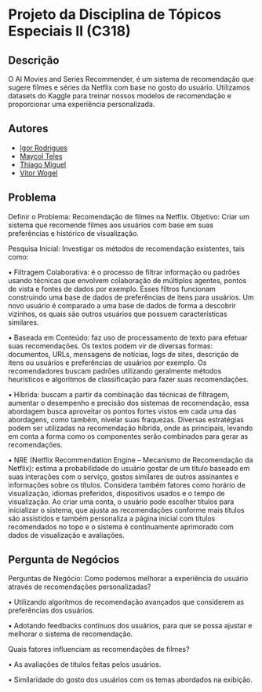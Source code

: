 # Projeto da Disciplina de Tópicos Especiais II (C318)

## Descrição
O AI Movies and Series Recommender, é um sistema de recomendação que sugere filmes e séries da Netflix com base no gosto do usuário. Utilizamos datasets do Kaggle para treinar nossos modelos de recomendação e proporcionar uma experiência personalizada.

## Autores

- [Igor Rodrigues](https://github.com/igu1nho)
- [Maycol Teles](https://github.com/MaycolTeles)
- [Thiago Miguel](https://github.com/ThiagoMiguel7)
- [Vitor Wogel](https://github.com/vitorwogel)

## Problema
Definir o Problema: Recomendação de filmes na Netflix. Objetivo: Criar um sistema que recomende filmes aos usuários com base em suas preferências e histórico de visualização.

Pesquisa Inicial: Investigar os métodos de recomendação existentes, tais como:

• Filtragem Colaborativa: é o processo de filtrar informação ou padrões usando técnicas que envolvem colaboração de múltiplos agentes, pontos de vista e fontes de dados por exemplo. Esses filtros funcionam construindo uma base de dados de preferências de itens para usuários. Um novo usuário é comparado a uma base de dados de forma a descobrir vizinhos, os quais são outros usuários que possuem características similares.

• Baseada em Conteúdo: faz uso de processamento de texto para efetuar suas recomendações. Os textos podem vir de diversas formas: documentos, URLs, mensagens de notícias, logs de sites, descrição de itens ou usuários e preferências de usuários por exemplo. Os recomendadores buscam padrões utilizando geralmente métodos heurísticos e algoritmos de classificação para fazer suas recomendações.

• Híbrida: buscam a partir da combinação das técnicas de filtragem, aumentar o desempenho e precisão dos sistemas de recomendação, essa abordagem busca aproveitar os pontos fortes vistos em cada uma das abordagens, como também, nivelar suas fraquezas. Diversas estratégias podem ser utilizadas na recomendação híbrida, onde as principais, levando em conta a forma como os componentes serão combinados para gerar as recomendações.

• NRE (Netflix Recommendation Engine – Mecanismo de Recomendação da Netflix): estima a probabilidade do usuário gostar de um título baseado em suas interações com o serviço, gostos similares de outros assinantes e informações sobre os títulos. Considera também fatores como horário de visualização, idiomas preferidos, dispositivos usados e o tempo de visualização. Ao criar uma conta, o usuário pode escolher títulos para inicializar o sistema, que ajusta as recomendações conforme mais títulos são assistidos e também personaliza a página inicial com títulos recomendados no topo e o sistema é continuamente aprimorado com dados de visualização e avaliações.

## Pergunta de Negócios
Perguntas de Negócio: Como podemos melhorar a experiência do usuário através de recomendações personalizadas?

• Utilizando algoritmos de recomendação avançados que considerem as preferências dos usuários.

• Adotando feedbacks contínuos dos usuários, para que se possa ajustar e melhorar o sistema de recomendação.

Quais fatores influenciam as recomendações de filmes?

• As avaliações de títulos feitas pelos usuários.

• Similaridade do gosto dos usuários com os temas abordados na exibição.
